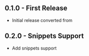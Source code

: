 ## 0.1.0 - First Release
* Initial release converted from

## 0.2.0 - Snippets Support
* Add snippets support
